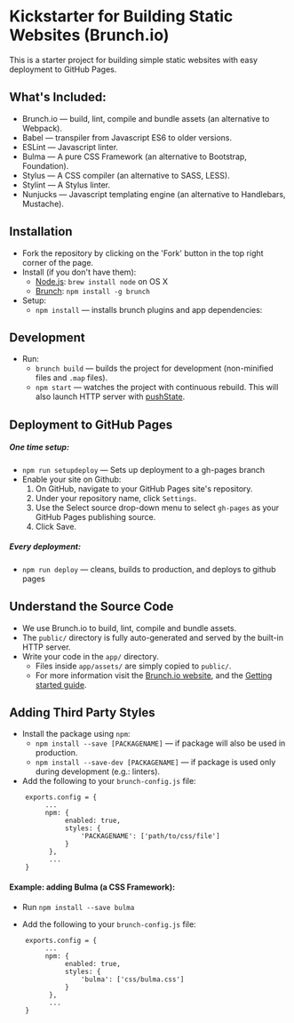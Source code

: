 # Kickstarter for Building Static Websites (Brunch.io)

This is a starter project for building simple static websites with easy deployment to GitHub Pages.

## What's Included:

* Brunch.io — build, lint, compile and bundle assets (an alternative to Webpack).
* Babel — transpiler from Javascript ES6 to older versions.
* ESLint — Javascript linter.
* Bulma — A pure CSS Framework (an alternative to Bootstrap, Foundation).
* Stylus — A CSS compiler (an alternative to SASS, LESS).
* Stylint — A Stylus linter.
* Nunjucks —  Javascript templating engine (an alternative to Handlebars, Mustache).


## Installation

* Fork the repository by clicking on the 'Fork' button in the top right corner of the page.
* Install (if you don't have them):
    * [Node.js](http://nodejs.org): `brew install node` on OS X
    * [Brunch](http://brunch.io): `npm install -g brunch`
* Setup:
    * `npm install` — installs brunch plugins and app dependencies:

## Development

* Run:
    * `brunch build` — builds the project for development (non-minified files and `.map` files).
    * `npm start` — watches the project with continuous rebuild. This will also launch HTTP server with [pushState](https://developer.mozilla.org/en-US/docs/Web/Guide/API/DOM/Manipulating_the_browser_history).

## Deployment to GitHub Pages

##### One time setup:

* `npm run setupdeploy` — Sets up deployment to a gh-pages branch
* Enable your site on Github:
    1. On GitHub, navigate to your GitHub Pages site's repository.
    2. Under your repository name, click `Settings`.
    3. Use the Select source drop-down menu to select `gh-pages` as your GitHub Pages publishing source.
    4. Click Save.


##### Every deployment:
* `npm run deploy` — cleans, builds to production, and deploys to github pages

## Understand the Source Code

* We use Brunch.io to build, lint, compile and bundle assets.  
* The `public/` directory is fully auto-generated and served by the built-in HTTP server. 
* Write your code in the `app/` directory.
    * Files inside `app/assets/` are simply copied to `public/`.
    * For more information visit the [Brunch.io website](http://brunch.io), and the [Getting started guide](https://github.com/brunch/brunch-guide#readme).

## Adding Third Party Styles

* Install the package using `npm`:
    * `npm install --save [PACKAGENAME]` — if package will also be used in production.
    *  `npm install --save-dev [PACKAGENAME]` — if package is used only during development (e.g.: linters).
* Add the following to your `brunch-config.js` file:
```
    exports.config = {
         ...
         npm: {
              enabled: true,
              styles: {
                  'PACKAGENAME': ['path/to/css/file']
              }
          },    
          ...
    }
```

#### Example: adding Bulma (a CSS Framework):

* Run `npm install --save bulma`

* Add the following to your `brunch-config.js` file:
```
    exports.config = {
         ...
         npm: {
              enabled: true,
              styles: {
                  'bulma': ['css/bulma.css']
              }
          },    
          ...
    }
```  